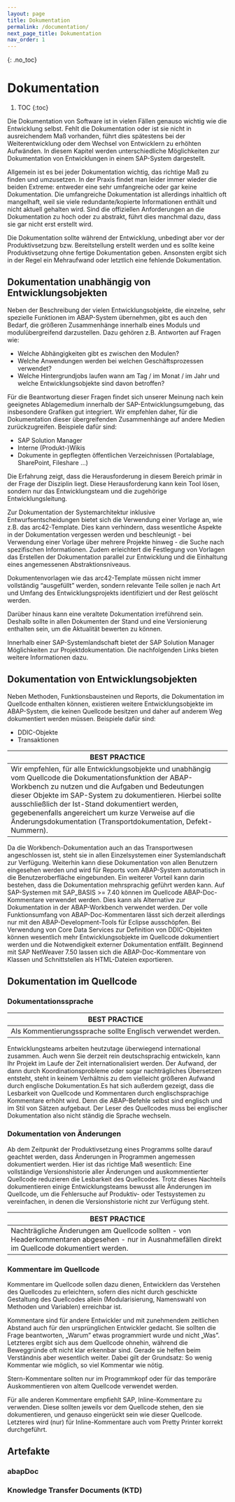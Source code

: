 ```yaml
---
layout: page
title: Dokumentation
permalink: /documentation/
next_page_title: Dokumentation
nav_order: 1
---
```


{: .no_toc}
# Dokumentation

1. TOC
{:toc}

Die Dokumentation von Software ist in vielen Fällen genauso wichtig wie die Entwicklung selbst. Fehlt die Dokumentation oder ist sie nicht in ausreichendem Maß vorhanden, führt dies spätestens bei der Weiterentwicklung oder dem Wechsel von Entwicklern zu erhöhten Aufwänden. In diesem Kapitel werden unterschiedliche Möglichkeiten zur Dokumentation von Entwicklungen in einem SAP-System dargestellt.

Allgemein ist es bei jeder Dokumentation wichtig, das richtige Maß zu finden und umzusetzen. In der Praxis findet man leider immer wieder die beiden Extreme: entweder eine sehr umfangreiche oder gar keine Dokumentation. Die umfangreiche Dokumentation ist allerdings inhaltlich oft mangelhaft, weil sie viele redundante/kopierte Informationen enthält und nicht aktuell gehalten wird. Sind die offiziellen Anforderungen an die Dokumentation zu hoch oder zu abstrakt, führt dies manchmal dazu, dass sie gar nicht erst erstellt wird.

Die Dokumentation sollte während der Entwicklung, unbedingt aber vor der Produktivsetzung bzw. Bereitstellung erstellt werden und es sollte keine Produktivsetzung ohne fertige Dokumentation geben. Ansonsten ergibt sich in der Regel ein Mehraufwand oder letztlich eine fehlende Dokumentation.

## Dokumentation unabhängig von Entwicklungsobjekten

Neben der Beschreibung der vielen Entwicklungsobjekte, die einzelne, sehr spezielle Funktionen im ABAP-System übernehmen, gibt es auch den Bedarf, die größeren Zusammenhänge innerhalb eines Moduls und modulübergreifend darzustellen. Dazu gehören z.B. Antworten auf Fragen wie:

* Welche Abhängigkeiten gibt es zwischen den Modulen?
* Welche Anwendungen werden bei welchen Geschäftsprozessen verwendet?
* Welche Hintergrundjobs laufen wann am Tag / im Monat / im Jahr und welche Entwicklungsobjekte sind davon betroffen?

Für die Beantwortung dieser Fragen findet sich unserer Meinung nach kein geeignetes Ablagemedium innerhalb der SAP-Entwicklungsumgebung, das insbesondere Grafiken gut integriert. Wir empfehlen daher, für die Dokumentation dieser übergreifenden Zusammenhänge auf andere Medien zurückzugreifen. Beispiele dafür sind:

* SAP Solution Manager
* Interne (Produkt-)Wikis
* Dokumente in gepflegten öffentlichen Verzeichnissen (Portalablage, SharePoint, Fileshare …)

Die Erfahrung zeigt, dass die Herausforderung in diesem Bereich primär in der Frage der Disziplin liegt. Diese Herausforderung kann kein Tool lösen, sondern nur das Entwicklungsteam und die zugehörige Entwicklungsleitung.

Zur Dokumentation der Systemarchitektur inklusive Entwurfsentscheidungen bietet sich die Verwendung einer Vorlage an, wie z.B. das arc42-Template. Dies kann verhindern, dass wesentliche Aspekte in der Dokumentation vergessen werden und beschleunigt - bei Verwendung einer Vorlage über mehrere Projekte hinweg - die Suche nach spezifischen Informationen. Zudem erleichtert die Festlegung von Vorlagen das Erstellen der Dokumentation parallel zur Entwicklung und die Einhaltung eines angemessenen Abstraktionsniveaus.

Dokumentenvorlagen wie das arc42-Template müssen nicht immer vollständig “ausgefüllt” werden, sondern relevante Teile sollen je nach Art und Umfang des Entwicklungsprojekts identifiziert und der Rest gelöscht werden.
 
Darüber hinaus kann eine veraltete Dokumentation irreführend sein. Deshalb sollte in allen Dokumenten der Stand und eine Versionierung enthalten sein, um die Aktualität bewerten zu können.

Innerhalb einer SAP-Systemlandschaft bietet der SAP Solution Manager Möglichkeiten zur Projektdokumentation. Die nachfolgenden Links bieten weitere Informationen dazu.

## Dokumentation von Entwicklungsobjekten
Neben Methoden, Funktionsbausteinen und Reports, die Dokumentation im Quellcode enthalten können, existieren weitere Entwicklungsobjekte im ABAP-System, die keinen Quellcode besitzen und daher auf anderem Weg dokumentiert werden müssen. Beispiele dafür sind:

* DDIC-Objekte
* Transaktionen

| BEST PRACTICE |
|---------------|
|Wir empfehlen, für alle Entwicklungsobjekte und unabhängig vom Quellcode die Dokumentationsfunktion der ABAP-Workbench zu nutzen und die Aufgaben und Bedeutungen dieser Objekte im SAP-System zu dokumentieren. Hierbei sollte ausschließlich der Ist-Stand dokumentiert werden, gegebenenfalls angereichert um kurze Verweise auf die Änderungsdokumentation (Transportdokumentation, Defekt-Nummern).|

Da die Workbench-Dokumentation auch an das Transportwesen angeschlossen ist, steht sie in allen Einzelsystemen einer Systemlandschaft zur Verfügung. Weiterhin kann diese Dokumentation von allen Benutzern eingesehen werden und wird für Reports vom ABAP-System automatisch in die Benutzeroberfläche eingebunden. Ein weiterer Vorteil kann darin bestehen, dass die Dokumentation mehrsprachig geführt werden kann. Auf SAP-Systemen mit SAP_BASIS >= 7.40 können im Quellcode ABAP-Doc-Kommentare verwendet werden. Dies kann als Alternative zur Dokumentation in der ABAP-Workbench verwendet werden. Der volle Funktionsumfang von ABAP-Doc-Kommentaren lässt sich derzeit allerdings nur mit den ABAP-Development-Tools für Eclipse ausschöpfen. Bei Verwendung von Core Data Services zur Definition von DDIC-Objekten können wesentlich mehr Entwicklungsobjekte im Quellcode dokumentiert werden und die Notwendigkeit externer Dokumentation entfällt. 
Beginnend mit SAP NetWeaver 7.50 lassen sich die ABAP-Doc-Kommentare von Klassen und Schnittstellen als HTML-Dateien exportieren. 

## Dokumentation im Quellcode

### Dokumentationssprache

| BEST PRACTICE |
|---------------|
|Als Kommentierungssprache sollte Englisch verwendet werden.| 
Entwicklungsteams arbeiten heutzutage überwiegend international zusammen. Auch wenn Sie derzeit rein deutschsprachig entwickeln, kann Ihr Projekt im Laufe der Zeit internationalisiert werden. Der Aufwand, der dann durch Koordinationsprobleme oder sogar nachträgliches Übersetzen entsteht, steht in keinem Verhältnis zu dem vielleicht größeren Aufwand durch englische Dokumentation.Es hat sich außerdem gezeigt, dass die Lesbarkeit von Quellcode und Kommentaren durch englischsprachige Kommentare erhöht wird. Denn die ABAP-Befehle selbst sind englisch und im Stil von Sätzen aufgebaut. Der Leser des Quellcodes muss bei englischer Dokumentation also nicht ständig die Sprache wechseln.

### Dokumentation von Änderungen
Ab dem Zeitpunkt der Produktivsetzung eines Programms sollte darauf geachtet werden, dass Änderungen in Programmen angemessen dokumentiert werden. Hier ist das richtige Maß wesentlich: Eine vollständige Versionshistorie aller Änderungen und auskommentierter Quellcode reduzieren die Lesbarkeit des Quellcodes. Trotz dieses Nachteils dokumentieren einige Entwicklungsteams bewusst alle Änderungen im Quellcode, um die Fehlersuche auf Produktiv- oder Testsystemen zu vereinfachen, in denen die Versionshistorie nicht zur Verfügung steht. 

| BEST PRACTICE |
|---------------|
|Nachträgliche Änderungen am Quellcode sollten - von Headerkommentaren abgesehen - nur in Ausnahmefällen direkt im Quellcode dokumentiert werden.|

### Kommentare im Quellcode
Kommentare im Quellcode sollen dazu dienen, Entwicklern das Verstehen des Quellcodes zu erleichtern, sofern dies nicht durch geschickte Gestaltung des Quellcodes allein (Modularisierung, Namenswahl von Methoden und Variablen) erreichbar ist.

Kommentare sind für andere Entwickler und mit zunehmendem zeitlichen Abstand auch für den ursprünglichen Entwickler gedacht. Sie sollten die Frage beantworten, „Warum” etwas programmiert wurde und nicht „Was”. Letzteres ergibt sich aus dem Quellcode ohnehin, während die Beweggründe oft nicht klar erkennbar sind. Gerade sie helfen beim Verständnis aber wesentlich weiter. Dabei gilt der Grundsatz: So wenig Kommentar wie möglich, so viel Kommentar wie nötig.

Stern-Kommentare sollten nur im Programmkopf oder für das temporäre Auskommentieren von altem Quellcode verwendet werden.

Für alle anderen Kommentare empfiehlt SAP, Inline-Kommentare zu verwenden. Diese sollten jeweils vor dem Quellcode stehen, den sie dokumentieren, und genauso eingerückt sein wie dieser Quellcode. Letzteres wird (nur) für Inline-Kommentare auch vom Pretty Printer korrekt durchgeführt. 

## Artefakte
### abapDoc

### Knowledge Transfer Documents (KTD)








  

